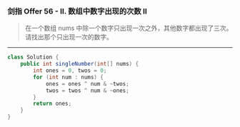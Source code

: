 ### 剑指 Offer 56 - II. 数组中数字出现的次数 II

>在一个数组 nums 中除一个数字只出现一次之外，其他数字都出现了三次。请找出那个只出现一次的数字。
***
```java
class Solution {
    public int singleNumber(int[] nums) {
        int ones = 0, twos = 0;
        for (int num : nums) {
            ones = ones ^ num & ~twos;
            twos = twos ^ num & ~ones;
        }
        return ones;
    }
}
```